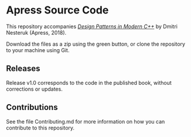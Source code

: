 # Apress Source Code

This repository accompanies [*Design Patterns in Modern C++*](http://www.apress.com/9781484236024) by Dmitri Nesteruk (Apress, 2018).

[comment]: #cover

Download the files as a zip using the green button, or clone the repository to your machine using Git.

## Releases

Release v1.0 corresponds to the code in the published book, without corrections or updates.

## Contributions

See the file Contributing.md for more information on how you can contribute to this repository.